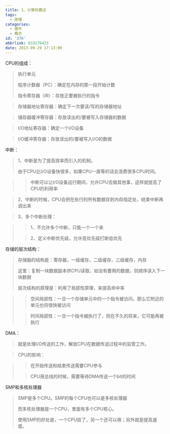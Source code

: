 ```yaml
---
title: 1、计算机概述
tags:
  - 原理
categories:
  - 硬件
  - 概念
id: '376'
abbrlink: 633176423
date: 2013-09-29 17:13:00
---
```


CPU的组成：

> 执行单元
> 
> 程序计数器（PC）：确定在内存的那一段开始计数
> 
> 指令寄存器（IR）：存放正要被执行的指令

> 存储器地址寄存器：确定下一次要读/写的存储器地址

> 储存器缓冲寄存器：存放读出的/要被写入存储器的数据

> I/O地址寄存器：确定一个I/O设备

> I/O缓冲寄存器：存放读出的/要被写入I/O的数据

>   

中断：

> 1、中断是为了提高效率而引入的机制。
> 
> 由于CPU比I/O设备快很多，如果CPU一直等的话会浪费很多CPU时间。

> > 中断可以让I/O设备运行期间，允许CPU去做其他事，这样就提高了CPU的利用率

> 2、中断的时候，CPU会把在执行的所有数据存到内存指定处，结束中断再调出来

> 3、多个中断处理：

> > 1、不允许多个中断，只能一个一个来
> 
> > 2、定义中断优先级，允许高优先级打断低优先

  

  

存储的层次结构：

> 存储器的结构是：寄存器，一级缓存，二级缓存，三级缓存，内存
> 
> 这里：复制一块数据副本供CPU读取，如没有要用的数据，则顺序读入下一块数据
> 
> 层次结构的原理是：利用了局部性原理，来提高命中率

> > 空间局部性：一旦一个存储单元中的一个指令被访问，那么它附近的单元也将很快被访问
> 
> > 时间局部性：一旦一个指令被执行了，则在不久的将来，它可能再被执行

>   
> 
>   

DMA：

> 就是处理I/O传送的工作，解放CPU在数据传送过程中的监管工作。

> CPU的影响：

> > 在开始传送和结束传送需要CPU参与
> 
> > CPU用总线的时候，需要等待DMA传送一个bit的时间
> 
> >   

SMP和多核处理器

> SMP是多个CPU。SMP的每个CPU也可以是多核处理器
> 
> 而多核处理器是一个CPU，里面有多个CPU核心。
> 
> 使用SMP的好处是，一个CPU挂了，另一个还可以用；另外就是提高速度。

  

> >   
> 
>